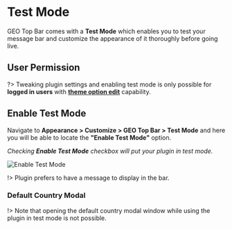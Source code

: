 # Test Mode

GEO Top Bar comes with a **Test Mode** which enables you to test your message bar and customize the appearance of it thoroughly before going live.

## User Permission

?> Tweaking plugin settings and enabling test mode is only possible for **logged in users** with **[theme option edit](https://codex.wordpress.org/Roles_and_Capabilities#edit_theme_options)** capability.

## Enable Test Mode

Navigate to **Appearance > Customize > GEO Top Bar > Test Mode** and here you will be able to locate the **"Enable Test Mode"** option.

*Checking **Enable Test Mode** checkbox will put your plugin in test mode.*

![Enable Test Mode](http://res.cloudinary.com/mypreview/image/upload/v1492286605/enable-test-mode_zkpqi4.gif)

!> Plugin prefers to have a message to display in the bar.



### Default Country Modal

!> Note that opening the default country modal window while using the plugin in test mode is not possible.
